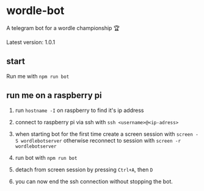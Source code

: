# wordle-bot

A telegram bot for a wordle championship 🏆

Latest version: 1.0.1

## start

Run me with `npm run bot`

## run me on a raspberry pi

1. run `hostname -I` on raspberry to find it's ip address

2. connect to raspberry pi via ssh with `ssh <username>@<ip-adress>`

3. when starting bot for the first time create a screen session with `screen -S wordlebotserver` otherwise reconnect to session with `screen -r wordlebotserver`

4. run bot with `npm run bot`

5. detach from screen session by pressing `Ctrl+A`, then `D`

6. you can now end the ssh connection without stopping the bot.
